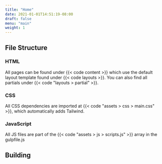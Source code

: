 ```yaml
---
title: "Home"
date: 2021-01-01T14:51:19-08:00
draft: false
menu: "main"
weight: 1
---
```


## File Structure
    
### HTML
All pages can be found under {{< code content >}} which use the default layout template found under {{< code layouts >}}. You can also find all partials under {{< code "layouts > partial" >}}.

### CSS
All CSS dependencies are imported at {{< code "assets > css > main.css" >}}, which automatically adds Tailwind.

### JavaScript
All JS files are part of the {{< code "assets > js > scripts.js" >}}  array in the gulpfile.js

## Building